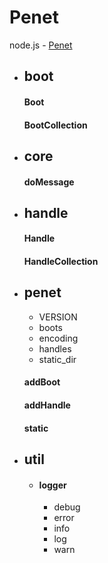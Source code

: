 Penet
=====

node.js - [Penet](https://github.com/synee/Penet/tree/master/node_module/penet)

* ## boot
    #### Boot
    #### BootCollection

* ## core
    #### doMessage

* ## handle
    #### Handle
    #### HandleCollection

* ## penet
    * VERSION
    * boots
    * encoding
    * handles
    * static_dir

    #### addBoot
    #### addHandle
    #### static

* ## util
    * #### logger

        * debug
        * error
        * info
        * log
        * warn
